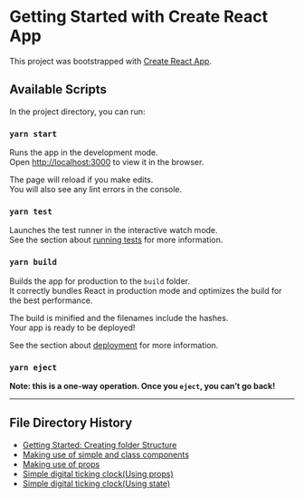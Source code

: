 # Getting Started with Create React App

This project was bootstrapped with [Create React App](https://github.com/facebook/create-react-app).

## Available Scripts

In the project directory, you can run:

### `yarn start`

Runs the app in the development mode.\
Open [http://localhost:3000](http://localhost:3000) to view it in the browser.

The page will reload if you make edits.\
You will also see any lint errors in the console.

### `yarn test`

Launches the test runner in the interactive watch mode.\
See the section about [running tests](https://facebook.github.io/create-react-app/docs/running-tests) for more information.

### `yarn build`

Builds the app for production to the `build` folder.\
It correctly bundles React in production mode and optimizes the build for the best performance.

The build is minified and the filenames include the hashes.\
Your app is ready to be deployed!

See the section about [deployment](https://facebook.github.io/create-react-app/docs/deployment) for more information.

### `yarn eject`

**Note: this is a one-way operation. Once you `eject`, you can’t go back!**
******
## File Directory History
* [Getting Started: Creating folder Structure](https://github.com/David-Saah/reactjs-test-app/tree/3d30c0615e1a407d4520926ed5a3f2eb60b7ee47)
* [Making use of simple and class components](https://github.com/David-Saah/reactjs-test-app/tree/4e576fe5548d3830ca3dceae76e80a1d8e7a7d65)
* [Making use of props](https://github.com/David-Saah/reactjs-test-app/tree/ef5ba3e1e183074b46ca7507749a123e3e069b95)
* [Simple digital ticking clock(Using props)](https://github.com/David-Saah/reactjs-test-app/tree/78c4907e72a41a0e1fba6351ce93b383492162f9)
* [Simple digital ticking clock(Using state)](https://github.com/David-Saah/reactjs-test-app/tree/635e11ce7cf7a3f9be128f978116feaaa3706681)
